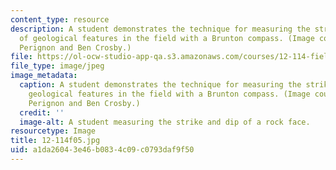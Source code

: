 ```yaml
---
content_type: resource
description: A student demonstrates the technique for measuring the strike and dip
  of geological features in the field with a Brunton compass. (Image courtesy of Mariela
  Perignon and Ben Crosby.)
file: https://ol-ocw-studio-app-qa.s3.amazonaws.com/courses/12-114-field-geology-i-fall-2005/a1da26043e46b0834c09c0793daf9f50_12-114f05.jpg
file_type: image/jpeg
image_metadata:
  caption: A student demonstrates the technique for measuring the strike and dip of
    geological features in the field with a Brunton compass. (Image courtesy of Mariela
    Perignon and Ben Crosby.)
  credit: ''
  image-alt: A student measuring the strike and dip of a rock face.
resourcetype: Image
title: 12-114f05.jpg
uid: a1da2604-3e46-b083-4c09-c0793daf9f50
---
```

